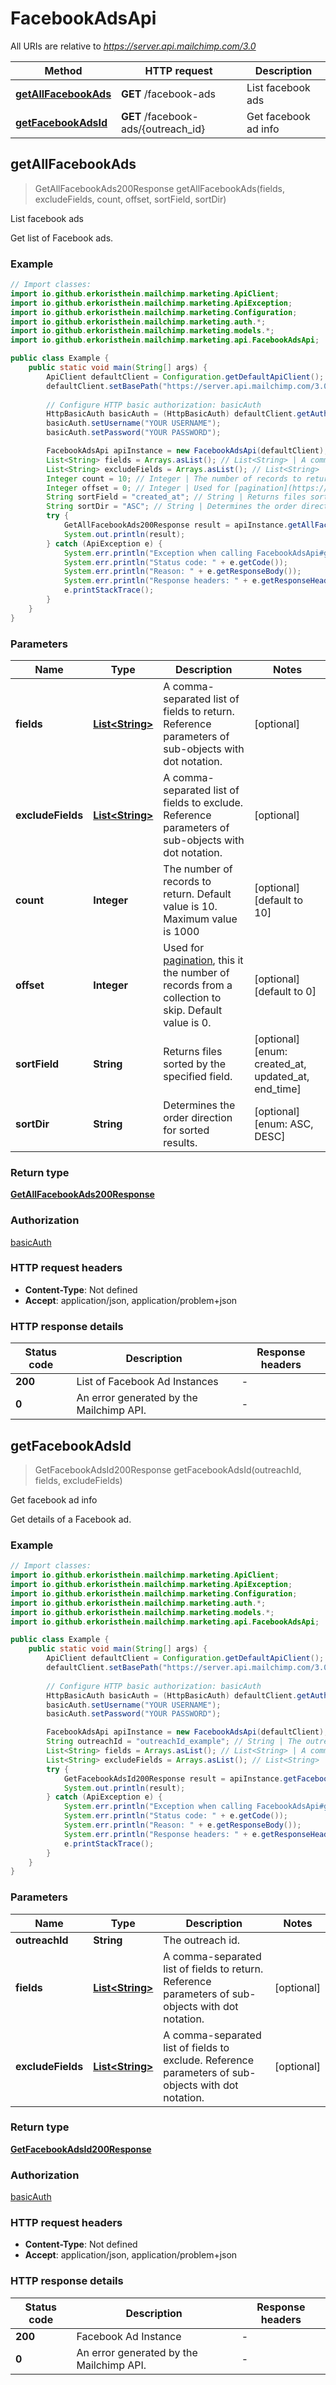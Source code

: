 # FacebookAdsApi

All URIs are relative to *https://server.api.mailchimp.com/3.0*

| Method | HTTP request | Description |
|------------- | ------------- | -------------|
| [**getAllFacebookAds**](FacebookAdsApi.md#getAllFacebookAds) | **GET** /facebook-ads | List facebook ads |
| [**getFacebookAdsId**](FacebookAdsApi.md#getFacebookAdsId) | **GET** /facebook-ads/{outreach_id} | Get facebook ad info |



## getAllFacebookAds

> GetAllFacebookAds200Response getAllFacebookAds(fields, excludeFields, count, offset, sortField, sortDir)

List facebook ads

Get list of Facebook ads.

### Example

```java
// Import classes:
import io.github.erkoristhein.mailchimp.marketing.ApiClient;
import io.github.erkoristhein.mailchimp.marketing.ApiException;
import io.github.erkoristhein.mailchimp.marketing.Configuration;
import io.github.erkoristhein.mailchimp.marketing.auth.*;
import io.github.erkoristhein.mailchimp.marketing.models.*;
import io.github.erkoristhein.mailchimp.marketing.api.FacebookAdsApi;

public class Example {
    public static void main(String[] args) {
        ApiClient defaultClient = Configuration.getDefaultApiClient();
        defaultClient.setBasePath("https://server.api.mailchimp.com/3.0");
        
        // Configure HTTP basic authorization: basicAuth
        HttpBasicAuth basicAuth = (HttpBasicAuth) defaultClient.getAuthentication("basicAuth");
        basicAuth.setUsername("YOUR USERNAME");
        basicAuth.setPassword("YOUR PASSWORD");

        FacebookAdsApi apiInstance = new FacebookAdsApi(defaultClient);
        List<String> fields = Arrays.asList(); // List<String> | A comma-separated list of fields to return. Reference parameters of sub-objects with dot notation.
        List<String> excludeFields = Arrays.asList(); // List<String> | A comma-separated list of fields to exclude. Reference parameters of sub-objects with dot notation.
        Integer count = 10; // Integer | The number of records to return. Default value is 10. Maximum value is 1000
        Integer offset = 0; // Integer | Used for [pagination](https://mailchimp.com/developer/marketing/docs/methods-parameters/#pagination), this it the number of records from a collection to skip. Default value is 0.
        String sortField = "created_at"; // String | Returns files sorted by the specified field.
        String sortDir = "ASC"; // String | Determines the order direction for sorted results.
        try {
            GetAllFacebookAds200Response result = apiInstance.getAllFacebookAds(fields, excludeFields, count, offset, sortField, sortDir);
            System.out.println(result);
        } catch (ApiException e) {
            System.err.println("Exception when calling FacebookAdsApi#getAllFacebookAds");
            System.err.println("Status code: " + e.getCode());
            System.err.println("Reason: " + e.getResponseBody());
            System.err.println("Response headers: " + e.getResponseHeaders());
            e.printStackTrace();
        }
    }
}
```

### Parameters


| Name | Type | Description  | Notes |
|------------- | ------------- | ------------- | -------------|
| **fields** | [**List&lt;String&gt;**](String.md)| A comma-separated list of fields to return. Reference parameters of sub-objects with dot notation. | [optional] |
| **excludeFields** | [**List&lt;String&gt;**](String.md)| A comma-separated list of fields to exclude. Reference parameters of sub-objects with dot notation. | [optional] |
| **count** | **Integer**| The number of records to return. Default value is 10. Maximum value is 1000 | [optional] [default to 10] |
| **offset** | **Integer**| Used for [pagination](https://mailchimp.com/developer/marketing/docs/methods-parameters/#pagination), this it the number of records from a collection to skip. Default value is 0. | [optional] [default to 0] |
| **sortField** | **String**| Returns files sorted by the specified field. | [optional] [enum: created_at, updated_at, end_time] |
| **sortDir** | **String**| Determines the order direction for sorted results. | [optional] [enum: ASC, DESC] |

### Return type

[**GetAllFacebookAds200Response**](GetAllFacebookAds200Response.md)

### Authorization

[basicAuth](../README.md#basicAuth)

### HTTP request headers

- **Content-Type**: Not defined
- **Accept**: application/json, application/problem+json


### HTTP response details
| Status code | Description | Response headers |
|-------------|-------------|------------------|
| **200** | List of Facebook Ad Instances |  -  |
| **0** | An error generated by the Mailchimp API. |  -  |


## getFacebookAdsId

> GetFacebookAdsId200Response getFacebookAdsId(outreachId, fields, excludeFields)

Get facebook ad info

Get details of a Facebook ad.

### Example

```java
// Import classes:
import io.github.erkoristhein.mailchimp.marketing.ApiClient;
import io.github.erkoristhein.mailchimp.marketing.ApiException;
import io.github.erkoristhein.mailchimp.marketing.Configuration;
import io.github.erkoristhein.mailchimp.marketing.auth.*;
import io.github.erkoristhein.mailchimp.marketing.models.*;
import io.github.erkoristhein.mailchimp.marketing.api.FacebookAdsApi;

public class Example {
    public static void main(String[] args) {
        ApiClient defaultClient = Configuration.getDefaultApiClient();
        defaultClient.setBasePath("https://server.api.mailchimp.com/3.0");
        
        // Configure HTTP basic authorization: basicAuth
        HttpBasicAuth basicAuth = (HttpBasicAuth) defaultClient.getAuthentication("basicAuth");
        basicAuth.setUsername("YOUR USERNAME");
        basicAuth.setPassword("YOUR PASSWORD");

        FacebookAdsApi apiInstance = new FacebookAdsApi(defaultClient);
        String outreachId = "outreachId_example"; // String | The outreach id.
        List<String> fields = Arrays.asList(); // List<String> | A comma-separated list of fields to return. Reference parameters of sub-objects with dot notation.
        List<String> excludeFields = Arrays.asList(); // List<String> | A comma-separated list of fields to exclude. Reference parameters of sub-objects with dot notation.
        try {
            GetFacebookAdsId200Response result = apiInstance.getFacebookAdsId(outreachId, fields, excludeFields);
            System.out.println(result);
        } catch (ApiException e) {
            System.err.println("Exception when calling FacebookAdsApi#getFacebookAdsId");
            System.err.println("Status code: " + e.getCode());
            System.err.println("Reason: " + e.getResponseBody());
            System.err.println("Response headers: " + e.getResponseHeaders());
            e.printStackTrace();
        }
    }
}
```

### Parameters


| Name | Type | Description  | Notes |
|------------- | ------------- | ------------- | -------------|
| **outreachId** | **String**| The outreach id. | |
| **fields** | [**List&lt;String&gt;**](String.md)| A comma-separated list of fields to return. Reference parameters of sub-objects with dot notation. | [optional] |
| **excludeFields** | [**List&lt;String&gt;**](String.md)| A comma-separated list of fields to exclude. Reference parameters of sub-objects with dot notation. | [optional] |

### Return type

[**GetFacebookAdsId200Response**](GetFacebookAdsId200Response.md)

### Authorization

[basicAuth](../README.md#basicAuth)

### HTTP request headers

- **Content-Type**: Not defined
- **Accept**: application/json, application/problem+json


### HTTP response details
| Status code | Description | Response headers |
|-------------|-------------|------------------|
| **200** | Facebook Ad Instance |  -  |
| **0** | An error generated by the Mailchimp API. |  -  |

